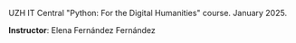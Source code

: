 UZH IT Central "Python: For the Digital Humanities" course. January 2025. 

**Instructor**: Elena Fernández Fernández
